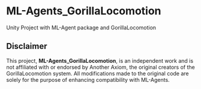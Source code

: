 # ML-Agents_GorillaLocomotion
Unity Project with ML-Agent package and GorillaLocomotion


## Disclaimer

This project, **ML-Agents_GorillaLocomotion**, is an independent work and is not affiliated with or endorsed by Another Axiom, the original creators of the GorillaLocomotion system. All modifications made to the original code are solely for the purpose of enhancing compatibility with ML-Agents.
